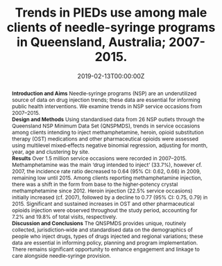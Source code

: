 ﻿---
abstract: "**Introduction and Aims**
Needle‐syringe programs (NSP) are an underutilized source of data on drug injection trends; these data are essential for informing public health interventions. We examine trends in NSP service occasions from 2007–2015.
<br>**Design and Methods**
Using standardised data from 26 NSP outlets through the Queensland NSP Minimum Data Set (QNSPMDS), trends in service occasions among clients intending to inject methamphetamine, heroin, opioid substitution therapy (OST) medications and other pharmaceutical opioids were assessed using multilevel mixed‐effects negative binomial regression, adjusting for month, year, age and clustering by site.
<br>**Results**
Over 1.5 million service occasions were recorded in 2007–2015. Methamphetamine was the main ‘drug intended to inject’ (33.7%), however cf. 2007, the incidence rate ratio decreased to 0.64 (95% CI: 0.62, 0.66) in 2009, remaining low until 2015. Among clients reporting methamphetamine injection, there was a shift in the form from base to the higher‐potency crystal methamphetamine since 2012. Heroin injection (22.5% service occasions) initially increased (cf. 2007), followed by a decline to 0.77 (95% CI: 0.75, 0.79) in 2015. Significant and sustained increases in OST and other pharmaceutical opioids injection were observed throughout the study period, accounting for 7.2% and 19.8% of total visits, respectively.
<br>**Discussion and Conclusions**
The QNSPMDS provides unique, routinely collected, jurisdiction‐wide and standardised data on the demographics of people who inject drugs, types of drugs injected and regional variations; these data are essential in informing policy, planning and program implementation. There remains significant opportunity to enhance engagement and linkage to care alongside needle‐syringe provision."
authors:
- Brendan Jacka
- Robert Kemp
- Louisa Degenhardt
- Amy Peacock
- author
- Raimondo Bruno
- Abhilash Dev
- Oluwadamisola Sotade
- Briony Larance
date: "2019-02-13T00:00:00Z"
doi: "10.1111/dar.12908"
featured: false
image:
  caption: 'Image credit: [**restore center**]'
  focal_point: ""
  preview_only: false
projects: []
publication: 'Drug and Alcohol Review 38(2)'
publication_short: ""
publication_types:
- "2"
publishDate: "2019-09-16T00:00:00Z"
summary: Analysis of the use of needle-syringe programs by men who use performance enhacing drugs.
tags:
- Methamphetamines
- Longitudinal trend analysis
url_source: "https://onlinelibrary.wiley.com/doi/full/10.1111/dar.12908"
title: "Trends in PIEDs use among male clients of needle-syringe programs in Queensland, Australia; 2007-2015."
---
